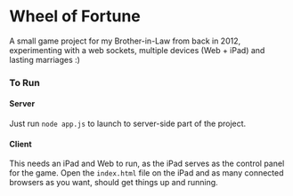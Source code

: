 # Wheel of Fortune

A small game project for my Brother-in-Law from back in 2012, experimenting with a web sockets, multiple devices (Web + iPad) and lasting marriages :)

### To Run

#### Server

Just run `node app.js` to launch to server-side part of the project.

#### Client

This needs an iPad and Web to run, as the iPad serves as the control panel for the game.
Open the `index.html` file on the iPad and as many connected browsers as you want, should get things up and running.